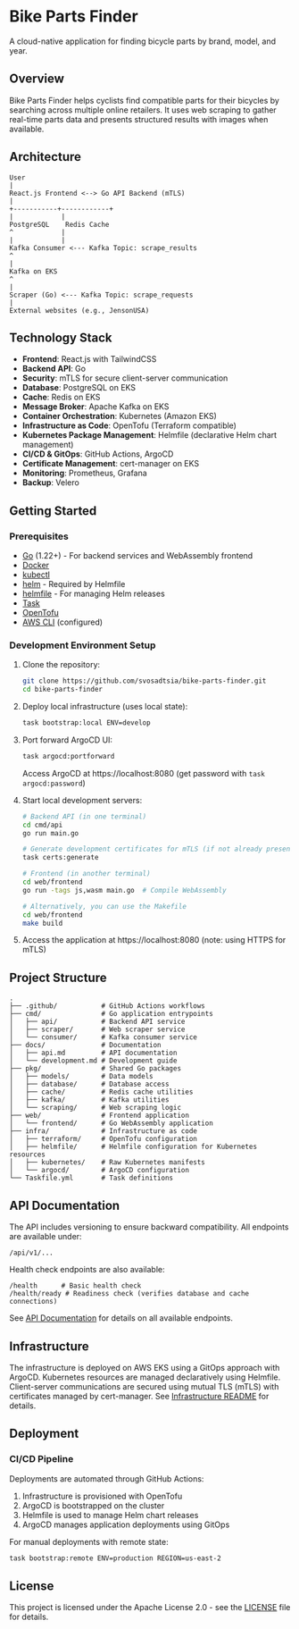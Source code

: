 # Bike Parts Finder

A cloud-native application for finding bicycle parts by brand, model, and year.

## Overview

Bike Parts Finder helps cyclists find compatible parts for their bicycles by searching across multiple online retailers. It uses web scraping to gather real-time parts data and presents structured results with images when available.

## Architecture

```
User
|
React.js Frontend <--> Go API Backend (mTLS)
|
+-----------+------------+
|            |
PostgreSQL    Redis Cache
^            |
|            |
Kafka Consumer <--- Kafka Topic: scrape_results
^
|
Kafka on EKS
^
|
Scraper (Go) <--- Kafka Topic: scrape_requests
|
External websites (e.g., JensonUSA)
```

## Technology Stack

- **Frontend**: React.js with TailwindCSS
- **Backend API**: Go
- **Security**: mTLS for secure client-server communication
- **Database**: PostgreSQL on EKS
- **Cache**: Redis on EKS
- **Message Broker**: Apache Kafka on EKS
- **Container Orchestration**: Kubernetes (Amazon EKS)
- **Infrastructure as Code**: OpenTofu (Terraform compatible)
- **Kubernetes Package Management**: Helmfile (declarative Helm chart management)
- **CI/CD & GitOps**: GitHub Actions, ArgoCD
- **Certificate Management**: cert-manager on EKS
- **Monitoring**: Prometheus, Grafana
- **Backup**: Velero

## Getting Started

### Prerequisites

- [Go](https://golang.org/) (1.22+) - For backend services and WebAssembly frontend
- [Docker](https://www.docker.com/)
- [kubectl](https://kubernetes.io/docs/tasks/tools/)
- [helm](https://helm.sh/) - Required by Helmfile
- [helmfile](https://helmfile.readthedocs.io/) - For managing Helm releases
- [Task](https://taskfile.dev/)
- [OpenTofu](https://opentofu.org/)
- [AWS CLI](https://aws.amazon.com/cli/) (configured)

### Development Environment Setup

1. Clone the repository:
   ```bash
   git clone https://github.com/svosadtsia/bike-parts-finder.git
   cd bike-parts-finder
   ```

2. Deploy local infrastructure (uses local state):
   ```bash
   task bootstrap:local ENV=develop
   ```

3. Port forward ArgoCD UI:
   ```bash
   task argocd:portforward
   ```

   Access ArgoCD at https://localhost:8080 (get password with `task argocd:password`)

4. Start local development servers:
   ```bash
   # Backend API (in one terminal)
   cd cmd/api
   go run main.go

   # Generate development certificates for mTLS (if not already present)
   task certs:generate

   # Frontend (in another terminal)
   cd web/frontend
   go run -tags js,wasm main.go  # Compile WebAssembly

   # Alternatively, you can use the Makefile
   cd web/frontend
   make build
   ```

5. Access the application at https://localhost:8080 (note: using HTTPS for mTLS)

## Project Structure

```
.
├── .github/           # GitHub Actions workflows
├── cmd/               # Go application entrypoints
│   ├── api/           # Backend API service
│   ├── scraper/       # Web scraper service
│   └── consumer/      # Kafka consumer service
├── docs/              # Documentation
│   ├── api.md         # API documentation
│   └── development.md # Development guide
├── pkg/               # Shared Go packages
│   ├── models/        # Data models
│   ├── database/      # Database access
│   ├── cache/         # Redis cache utilities
│   ├── kafka/         # Kafka utilities
│   └── scraping/      # Web scraping logic
├── web/               # Frontend application
│   └── frontend/      # Go WebAssembly application
├── infra/             # Infrastructure as code
│   ├── terraform/     # OpenTofu configuration
│   ├── helmfile/      # Helmfile configuration for Kubernetes resources
│   ├── kubernetes/    # Raw Kubernetes manifests
│   └── argocd/        # ArgoCD configuration
└── Taskfile.yml       # Task definitions
```

## API Documentation

The API includes versioning to ensure backward compatibility. All endpoints are available under:

```
/api/v1/...
```

Health check endpoints are also available:

```
/health      # Basic health check
/health/ready # Readiness check (verifies database and cache connections)
```

See [API Documentation](./docs/api.md) for details on all available endpoints.

## Infrastructure

The infrastructure is deployed on AWS EKS using a GitOps approach with ArgoCD. Kubernetes resources are managed declaratively using Helmfile. Client-server communications are secured using mutual TLS (mTLS) with certificates managed by cert-manager. See [Infrastructure README](./infra/README.md) for details.

## Deployment

### CI/CD Pipeline

Deployments are automated through GitHub Actions:

1. Infrastructure is provisioned with OpenTofu
2. ArgoCD is bootstrapped on the cluster
3. Helmfile is used to manage Helm chart releases
4. ArgoCD manages application deployments using GitOps

For manual deployments with remote state:
```bash
task bootstrap:remote ENV=production REGION=us-east-2
```

## License

This project is licensed under the Apache License 2.0 - see the [LICENSE](LICENSE) file for details.
